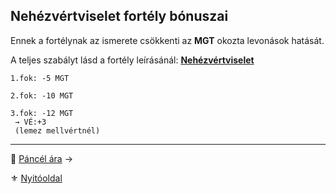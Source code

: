 ## Nehézvértviselet fortély bónuszai

Ennek a fortélynak az ismerete csökkenti az **MGT** okozta levonások hatását.

A teljes szabályt lásd a fortély leírásánál: **[Nehézvértviselet](fortelyok.harci/nehezvertviselet.md)**

```
1.fok: -5 MGT

2.fok: -10 MGT

3.fok: -12 MGT
 → VÉ:+3
 (lemez mellvértnél)
```

---

🔗 [Páncél ára](069_06_pancel_ara.md) →

⚜️ [Nyitóoldal](start.md#6-harcrendszer-%EF%B8%8F)
